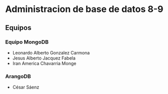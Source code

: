 # Administracion de base de datos 8-9

## Equipos 

### Equipo MongoDB
* Leonardo Alberto Gonzalez Carmona
* Jesus Alberto Jacquez Fabela
* Iran America Chavarria Monge

### ArangoDB
* César Sáenz

